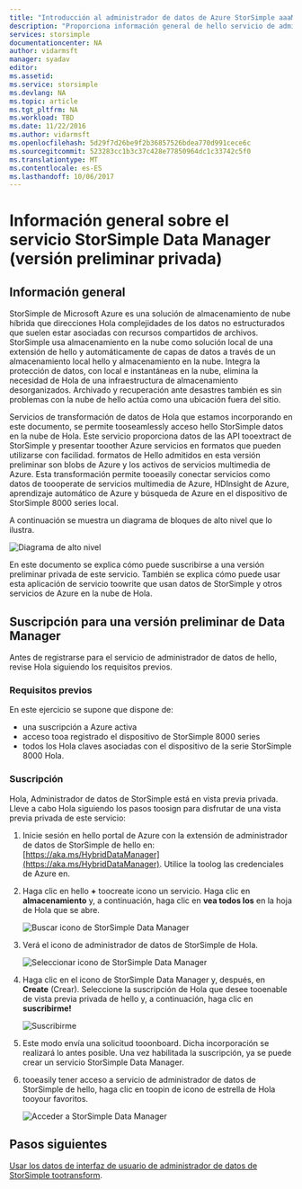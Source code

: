 ```yaml
---
title: "Introducción al administrador de datos de Azure StorSimple aaaMicrosoft | Documentos de Microsoft"
description: "Proporciona información general de hello servicio de administrador de datos de StorSimple (vista previa privada)"
services: storsimple
documentationcenter: NA
author: vidarmsft
manager: syadav
editor: 
ms.assetid: 
ms.service: storsimple
ms.devlang: NA
ms.topic: article
ms.tgt_pltfrm: NA
ms.workload: TBD
ms.date: 11/22/2016
ms.author: vidarmsft
ms.openlocfilehash: 5d29f7d26be9f2b36857526bdea770d991cece6c
ms.sourcegitcommit: 523283cc1b3c37c428e77850964dc1c33742c5f0
ms.translationtype: MT
ms.contentlocale: es-ES
ms.lasthandoff: 10/06/2017
---
```

# <a name="storsimple-data-manager-overview-private-preview"></a>Información general sobre el servicio StorSimple Data Manager (versión preliminar privada)

## <a name="overview"></a>Información general

StorSimple de Microsoft Azure es una solución de almacenamiento de nube híbrida que direcciones Hola complejidades de los datos no estructurados que suelen estar asociadas con recursos compartidos de archivos. StorSimple usa almacenamiento en la nube como solución local de una extensión de hello y automáticamente de capas de datos a través de un almacenamiento local hello y almacenamiento en la nube. Integra la protección de datos, con local e instantáneas en la nube, elimina la necesidad de Hola de una infraestructura de almacenamiento desorganizados. Archivado y recuperación ante desastres también es sin problemas con la nube de hello actúa como una ubicación fuera del sitio.

Servicios de transformación de datos de Hola que estamos incorporando en este documento, se permite tooseamlessly acceso hello StorSimple datos en la nube de Hola. Este servicio proporciona datos de las API tooextract de StorSimple y presentar tooother Azure servicios en formatos que pueden utilizarse con facilidad. formatos de Hello admitidos en esta versión preliminar son blobs de Azure y los activos de servicios multimedia de Azure. Esta transformación permite tooeasily conectar servicios como datos de toooperate de servicios multimedia de Azure, HDInsight de Azure, aprendizaje automático de Azure y búsqueda de Azure en el dispositivo de StorSimple 8000 series local.

A continuación se muestra un diagrama de bloques de alto nivel que lo ilustra.

![Diagrama de alto nivel](./media//storsimple-data-manager-overview/high-level-diagram.png)

En este documento se explica cómo puede suscribirse a una versión preliminar privada de este servicio. También se explica cómo puede usar esta aplicación de servicio toowrite que usan datos de StorSimple y otros servicios de Azure en la nube de Hola.

## <a name="sign-up-for-data-manager-preview"></a>Suscripción para una versión preliminar de Data Manager
Antes de registrarse para el servicio de administrador de datos de hello, revise Hola siguiendo los requisitos previos.

### <a name="prerequisites"></a>Requisitos previos

En este ejercicio se supone que dispone de:
* una suscripción a Azure activa
* acceso tooa registrado el dispositivo de StorSimple 8000 series
* todos los Hola claves asociadas con el dispositivo de la serie StorSimple 8000 Hola.

### <a name="sign-up"></a>Suscripción

Hola, Administrador de datos de StorSimple está en vista previa privada. Lleve a cabo Hola siguiendo los pasos toosign para disfrutar de una vista previa privada de este servicio:

1.  Inicie sesión en hello portal de Azure con la extensión de administrador de datos de StorSimple de hello en: [https://aka.ms/HybridDataManager](https://aka.ms/HybridDataManager). Utilice la toolog las credenciales de Azure en.

2.  Haga clic en hello  **+**  toocreate icono un servicio. Haga clic en **almacenamiento** y, a continuación, haga clic en **vea todos los** en la hoja de Hola que se abre.

    ![Buscar icono de StorSimple Data Manager](./media/storsimple-data-manager-overview/search-data-manager-icon.png)

3. Verá el icono de administrador de datos de StorSimple de Hola.

    ![Seleccionar icono de StorSimple Data Manager](./media/storsimple-data-manager-overview/select-data-manager-icon.png)

4. Haga clic en el icono de StorSimple Data Manager y, después, en **Create** (Crear). Seleccione la suscripción de Hola que desee tooenable de vista previa privada de hello y, a continuación, haga clic en **suscribirme!**

    ![Suscribirme](./media/storsimple-data-manager-overview/sign-me-up.png)

5. Este modo envía una solicitud tooonboard. Dicha incorporación se realizará lo antes posible. Una vez habilitada la suscripción, ya se puede crear un servicio StorSimple Data Manager.

6. tooeasily tener acceso a servicio de administrador de datos de StorSimple de hello, haga clic en toopin de icono de estrella de Hola tooyour favoritos.

    ![Acceder a StorSimple Data Manager](./media/storsimple-data-manager-overview/access-data-managers.png)


## <a name="next-steps"></a>Pasos siguientes

[Usar los datos de interfaz de usuario de administrador de datos de StorSimple tootransform](storsimple-data-manager-ui.md).
